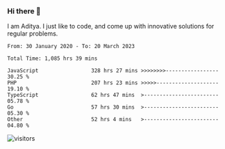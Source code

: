 ### Hi there 👋

I am Aditya. I just like to code, and come up with innovative solutions for regular problems.

<!--START_SECTION:waka-->

```text
From: 30 January 2020 - To: 20 March 2023

Total Time: 1,085 hrs 39 mins

JavaScript                 328 hrs 27 mins >>>>>>>>-----------------   30.25 %
PHP                        207 hrs 23 mins >>>>>--------------------   19.10 %
TypeScript                 62 hrs 47 mins  >------------------------   05.78 %
Go                         57 hrs 30 mins  >------------------------   05.30 %
Other                      52 hrs 4 mins   >------------------------   04.80 %
```

<!--END_SECTION:waka-->

![visitors](https://visitor-badge.glitch.me/badge?page_id=BrainBuzzer.visitor-badge&left_color=green&right_color=red)
